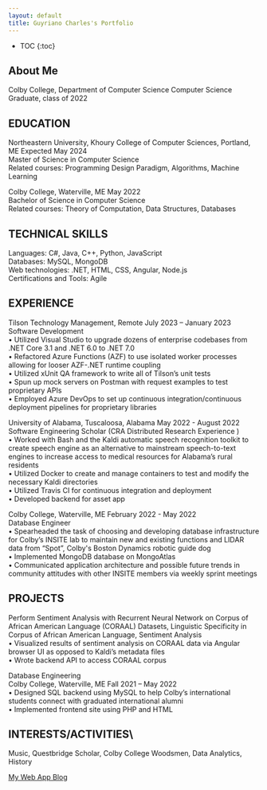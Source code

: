 ```yaml
---
layout: default
title: Guyriano Charles's Portfolio
---
```


* TOC
{:toc}

## About Me

Colby College, Department of Computer Science
Computer Science Graduate, class of 2022

## EDUCATION
Northeastern University, Khoury College of Computer Sciences, Portland, ME Expected May 2024\
Master of Science in Computer Science\
Related courses: Programming Design Paradigm, Algorithms, Machine Learning

Colby College, Waterville, ME May 2022\
Bachelor of Science in Computer Science\
Related courses: Theory of Computation, Data Structures, Databases

## TECHNICAL SKILLS
Languages: C#, Java, C++, Python, JavaScript\
Databases: MySQL, MongoDB\
Web technologies: .NET, HTML, CSS, Angular, Node.js\
Certifications and Tools: Agile

## EXPERIENCE
Tilson Technology Management, Remote July 2023 – January 2023\
Software Development\
• Utilized Visual Studio to upgrade dozens of enterprise codebases from .NET Core 3.1 and .NET 6.0 to .NET 7.0\
• Refactored Azure Functions (AZF) to use isolated worker processes allowing for looser AZF-.NET runtime coupling\
• Utilized xUnit QA framework to write all of Tilson’s unit tests\
• Spun up mock servers on Postman with request examples to test proprietary APIs\
• Employed Azure DevOps to set up continuous integration/continuous deployment pipelines for proprietary libraries

University of Alabama, Tuscaloosa, Alabama May 2022 - August 2022\
Software Engineering Scholar (CRA Distributed Research Experience )\
• Worked with Bash and the Kaldi automatic speech recognition toolkit to create speech engine as an alternative to mainstream speech-to-text engines to increase access to medical resources for Alabama’s rural residents\
• Utilized Docker to create and manage containers to test and modify the necessary Kaldi directories\
• Utilized Travis CI for continuous integration and deployment\
• Developed backend for asset app

Colby College, Waterville, ME February 2022 - May 2022\
Database Engineer\
• Spearheaded the task of choosing and developing database infrastructure for Colby’s INSITE lab to maintain new and existing functions and LIDAR data from “Spot”, Colby's Boston Dynamics robotic guide dog\
• Implemented MongoDB database on MongoAtlas\
• Communicated application architecture and possible future trends in community attitudes with other INSITE members via weekly sprint meetings

## PROJECTS
Perform Sentiment Analysis with Recurrent Neural Network on Corpus of African American Language (CORAAL) Datasets, Linguistic Specificity in Corpus of African American Language, Sentiment Analysis\
• Visualized results of sentiment analysis on CORAAL data via Angular browser UI as opposed to Kaldi’s metadata files\
• Wrote backend API to access CORAAL corpus

Database Engineering\
Colby College, Waterville, ME Fall 2021 – May 2022\
•	Designed SQL backend using MySQL to help Colby’s international students connect with graduated international alumni\
•	Implemented frontend site using PHP and HTML 


## INTERESTS/ACTIVITIES\
Music, Questbridge Scholar, Colby College Woodsmen, Data Analytics, History

[My Web App Blog](blog.html)
